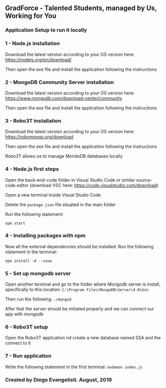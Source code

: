 ## GradForce - Talented Students, managed by Us, Working for You

### Application Setup to run it locally

### 1 - Node.js installation

Download the latest version according to your OS version here: https://nodejs.org/en/download/

Then open the exe file and install the application following the instructions

### 2 - MongoDB Community Server installation

Download the latest version according to your OS version here: https://www.mongodb.com/download-center/community

Then open the exe file and install the application following the instructions

### 3 - Robo3T installation

Download the latest version according to your OS version here: https://robomongo.org/download

Then open the exe file and install the application following the instructions

Robo3T allows us to manage MondoDB databases locally


### 4 - Node.js first steps

Open the back-end-code folder in Visual Studio Code or similar source-code editor (download VSC here: https://code.visualstudio.com/download)

Open a new terminal inside Visual Studio Code

Delete the ``package.json`` file situated in the main folder

Run the following statement:

`` npm start ``


### 4 -  Installing packages with npm

Now all the external dependencies should be installed. Run the following statement in the terminal:

``npm install -d --save``

### 5 - Set up mongodb server

Open another terminal and go to the folder where Mongodb server is install, specifically to this location:
``C:\Program Files\MongoDB\Server\4.0\bin``

Then run the following: ``./mongod``

After that the server should be initiated properly and we can connect our app with mongodb

### 6 - Robo3T setup

Open the Robo3T application nd create a new database named SSA and the connect to it


### 7 - Run application

Write the following statement in the first terminal:
``nodemon index.js``


### Created by Diego Evangelisti. August, 2019

